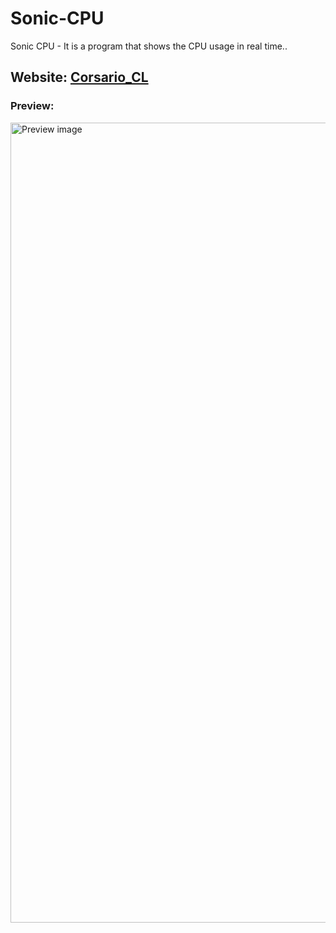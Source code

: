 # Sonic-CPU
Sonic CPU - It is a program that shows the CPU usage in real time.. 

## Website: [Corsario_CL](https://s99.cl)

### Preview: 
<img src="https://repository-images.githubusercontent.com/639999457/d22ab506-e294-4c0b-beb1-ebe99c425b50" alt="Preview image" width="1280">
